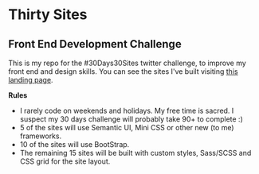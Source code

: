 # Thirty Sites

## Front End Development Challenge

This is my repo for the #30Days30Sites twitter challenge, to improve my front end and design skills. You can see the sites I've built visiting [this landing page](https://mairamartins.com/30sites/index.html).

**Rules**

- I rarely code on weekends and holidays. My free time is sacred. I suspect my 30 days challenge will probably take 90+ to complete :)
- 5 of the sites will use Semantic UI, Mini CSS or other new (to me) frameworks.
- 10 of the sites will use BootStrap.
- The remaining 15 sites will be built with custom styles, Sass/SCSS and CSS grid for the site layout.

